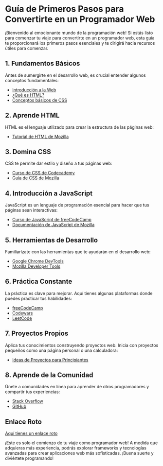 # Guía de Primeros Pasos para Convertirte en un Programador Web

¡Bienvenido al emocionante mundo de la programación web! Si estás listo para comenzar tu viaje para convertirte en un programador web, esta guía te proporcionará los primeros pasos esenciales y te dirigirá hacia recursos útiles para comenzar.

## 1. Fundamentos Básicos

Antes de sumergirte en el desarrollo web, es crucial entender algunos conceptos fundamentales:

- [Introducción a la Web](https://developer.mozilla.org/es/docs/Learn/Getting_started_with_the_web/Introducci%C3%B3n)
- [¿Qué es HTML?](https://developer.mozilla.org/es/docs/Learn/Getting_started_with_the_web/HTML_basics)
- [Conceptos básicos de CSS](https://developer.mozilla.org/es/docs/Learn/Getting_started_with_the_web/CSS_basics)

## 2. Aprende HTML

HTML es el lenguaje utilizado para crear la estructura de las páginas web:

- [Tutorial de HTML de Mozilla](https://developer.mozilla.org/es/docs/Learn/HTML)

## 3. Domina CSS

CSS te permite dar estilo y diseño a tus páginas web:

- [Curso de CSS de Codecademy](https://www.codecademy.com/learn/learn-css)
- [Guía de CSS de Mozilla](https://developer.mozilla.org/es/docs/Learn/CSS)

## 4. Introducción a JavaScript

JavaScript es un lenguaje de programación esencial para hacer que tus páginas sean interactivas:

- [Curso de JavaScript de freeCodeCamp](https://www.freecodecamp.org/learn/javascript-algorithms-and-data-structures/basic-javascript/)
- [Documentación de JavaScript de Mozilla](https://developer.mozilla.org/es/docs/Web/JavaScript/Guide)

## 5. Herramientas de Desarrollo

Familiarízate con las herramientas que te ayudarán en el desarrollo web:

- [Google Chrome DevTools](https://developer.chrome.com/docs/devtools/)
- [Mozilla Developer Tools](https://developer.mozilla.org/es/docs/Tools)

## 6. Práctica Constante

La práctica es clave para mejorar. Aquí tienes algunas plataformas donde puedes practicar tus habilidades:

- [freeCodeCamp](https://www.freecodecamp.org/)
- [Codewars](https://www.codewars.com/)
- [LeetCode](https://leetcode.com/)

## 7. Proyectos Propios

Aplica tus conocimientos construyendo proyectos web. Inicia con proyectos pequeños como una página personal o una calculadora:

- [Ideas de Proyectos para Principiantes](https://www.upgrad.com/blog/proyectos-de-programacion-para-principiantes/)

## 8. Aprende de la Comunidad

Únete a comunidades en línea para aprender de otros programadores y compartir tus experiencias:

- [Stack Overflow](https://stackoverflow.com/)
- [GitHub](https://github.com/)

## Enlace Roto

[Aquí tienes un enlace roto](https://www.enlace-ficticio-roto.com)

¡Este es solo el comienzo de tu viaje como programador web! A medida que adquieras más experiencia, podrás explorar frameworks y tecnologías avanzadas para crear aplicaciones web más sofisticadas. ¡Buena suerte y diviértete programando!
